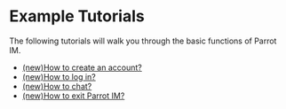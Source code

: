 # Example Tutorials #

The following tutorials will walk you through the basic functions of Parrot IM.

  * [(new)How to create an account?](NewTutorial_CreateAccount.md)
  * [(new)How to log in?](NewTutorial_LogIn.md)
  * [(new)How to chat?](NewTutorial_Chat.md)
  * [(new)How to exit Parrot IM?](NewTutorial_Exit.md)